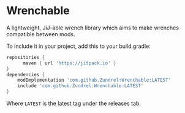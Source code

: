 # Wrenchable
A lightweight, JiJ-able wrench library which aims to make wrenches compatible between mods.

To include it in your project, add this to your build.gradle:
```groovy
repositories {
	  maven { url 'https://jitpack.io' }
}
dependencies {
    modImplementation 'com.github.Zundrel:Wrenchable:LATEST'
    include 'com.github.Zundrel:Wrenchable:LATEST'
}
```
Where `LATEST` is the latest tag under the releases tab.
